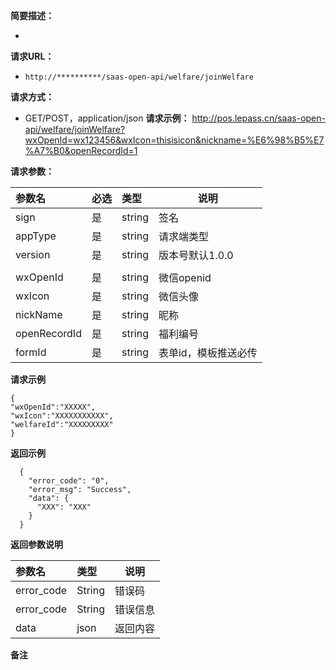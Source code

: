 
    
**简要描述：** 

- 

**请求URL：** 
- ` http://**********/saas-open-api/welfare/joinWelfare `
  
**请求方式：**
- GET/POST，application/json
**请求示例：**
http://pos.lepass.cn/saas-open-api/welfare/joinWelfare?wxOpenId=wx123456&wxIcon=thisisicon&nickname=%E6%98%B5%E7%A7%B0&openRecordId=1

**请求参数：** 

|参数名|必选|类型|说明|
|:----    |:---|:----- |-----   |
|sign |是  |string |签名|
|appType|是|string|请求端类型|
|version|是|string|版本号默认1.0.0|
|||||
|wxOpenId |是  |string |微信openid  |
|wxIcon |是  |string | 微信头像    |
|nickName|是|string|昵称|
|openRecordId     |是  |string | 福利编号 |
|formId     |是  |string |表单id，模板推送必传 |
 **请求示例**
 ```
 {
 "wxOpenId":"XXXXX",
 "wxIcon":"XXXXXXXXXXX",
 "welfareId":"XXXXXXXXX"
 }
 ```
 **返回示例**

``` 
  {
    "error_code": "0",
	"error_msg": "Success",
    "data": {
      "XXX": "XXX"
    }
  }
```

 **返回参数说明** 

|参数名|类型|说明|
|:-----  |:-----|-----|
|error_code |String   |错误码  |
|error_code |String   |错误信息  |
|data|json|返回内容|

 **备注** 

